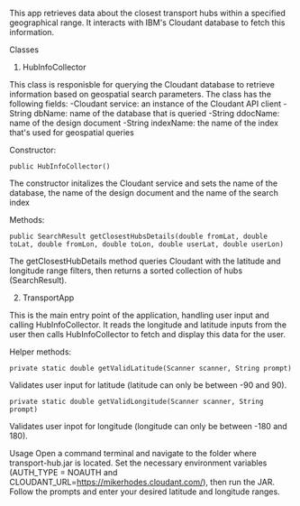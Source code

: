 This app retrieves data about the closest transport hubs within a specified geographical range. It interacts with IBM's Cloudant database to fetch this information.

Classes

1. HubInfoCollector

This class is responisble for querying the Cloudant database to retrieve information based on geospatial search parameters.
The class has the following fields:
-Cloudant service: an instance of the Cloudant API client
-String dbName: name of the database that is queried
-String ddocName: name of the design document
-String indexName: the name of the index that's used for geospatial queries

Constructor:
```
public HubInfoCollector()
```
The constructor initalizes the Cloudant service and sets the name of the database, the name of the design document and the name of the search index

Methods:
```
public SearchResult getClosestHubsDetails(double fromLat, double toLat, double fromLon, double toLon, double userLat, double userLon)
```
The getClosestHubDetails method queries Cloudant with the latitude and longitude range filters, then returns a sorted collection of hubs (SearchResult).

2. TransportApp


This is the main entry point of the application, handling user input and calling HubInfoCollector. It reads the longitude and latitude inputs from the user then calls HubInfoCollector to fetch and display this data for the user.

Helper methods:
```
private static double getValidLatitude(Scanner scanner, String prompt)
```
Validates user input for latitude (latitude can only be between -90 and 90).
```
private static double getValidLongitude(Scanner scanner, String prompt)
```
Validates user inpot for longitude (longitude can only be between -180 and 180).

Usage
Open a command terminal and navigate to the folder where transport-hub.jar is located. Set the necessary environment variables (AUTH_TYPE = NOAUTH and CLOUDANT_URL=https://mikerhodes.cloudant.com/), then run the JAR.
Follow the prompts and enter your desired latitude and longitude ranges.



